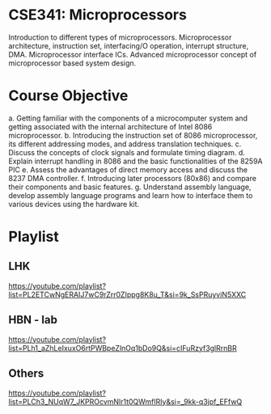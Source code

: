 # CSE341: Microprocessors
Introduction to different types of microprocessors. Microprocessor architecture, instruction set, interfacing/O operation, interrupt structure, DMA. Microprocessor interface ICs. Advanced microprocessor concept of microprocessor based system design.

# Course Objective
a. Getting familiar with the components of a microcomputer system and getting associated with the internal architecture of Intel 8086 microprocessor.
b. Introducing the instruction set of 8086 microprocessor, its different addressing modes, and address translation techniques.
c. Discuss the concepts of clock signals and formulate timing diagram.
d. Explain interrupt handling in 8086 and the basic functionalities of the 8259A PIC
e. Assess the advantages of direct memory access and discuss the 8237 DMA controller.
f. Introducing later processors (80x86) and compare their components and basic features.
g. Understand assembly language, develop assembly language programs and learn how to interface them to various devices using the hardware kit.

# Playlist

## LHK
https://youtube.com/playlist?list=PL2ETCwNgERAIJ7wC9rZrr0ZIppg8K8u_T&si=9k_SsPRuyviN5XXC

## HBN - lab
https://youtube.com/playlist?list=PLh1_aZhLeIxuxO6rtPWBpeZlnOq1bDo9Q&si=cIFuRzyf3glRrnBR

## Others
https://youtube.com/playlist?list=PLCh3_NUqW7_JKPROcvmNlr1t0QWmflRIy&si=_9kk-q3jpf_EFfwQ
